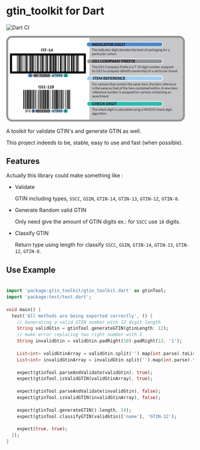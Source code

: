 # gtin_toolkit for Dart

![Dart CI](https://github.com/vinicioslc/gtin-toolkit-dart/workflows/Dart%20CI/badge.svg)

<div style="max-width: 50vw;">

![Illustrative Image](.github/images/gtin_anatomy.png)

</div>

A toolkit for validate GTIN's and generate GTIN as well.

This project indeeds to be, stable, easy to use and fast (when possible).

## Features

Actually this library could make something like :

- Validate

  GTIN including types, `SSCC`, `GSIN`, `GTIN-14`, `GTIN-13`, `GTIN-12`, `GTIN-8`.

- Generate Random valid GTIN

  Only need give the amount of GTIN digits ex.: for `SSCC` use `18` digits.

- Classify GTIN

  Return type using length for classify `SSCC`, `GSIN`, `GTIN-14`, `GTIN-13`, `GTIN-12`, `GTIN-8`.

## Use Example

```dart

import 'package:gtin_toolkit/gtin_toolkit.dart' as gtinTool;
import 'package:test/test.dart';

void main() {
  test('All methods are being exported correctly', () {
    // Generating a valid GTIN number with 12 digit length
    String validGtin = gtinTool.generateGTIN(gtinLength: 12);
    // make error replacing two right number with 1
    String invalidGtin = validGtin.padRight(10).padRight(13, '1');

    List<int> validGtinArray = validGtin.split('').map(int.parse).toList();
    List<int> invalidGtinArray = invalidGtin.split('').map(int.parse).toList();

    expect(gtinTool.parseAndValidate(validGtin), true);
    expect(gtinTool.isValidGTIN(validGtinArray), true);

    expect(gtinTool.parseAndValidate(invalidGtin), false);
    expect(gtinTool.isValidGTIN(invalidGtinArray), false);

    expect(gtinTool.generateGTIN().length, 14);
    expect(gtinTool.classifyGTIN(validGtin)['name'], 'GTIN-12');

    expect(true, true);
  });
}


```
